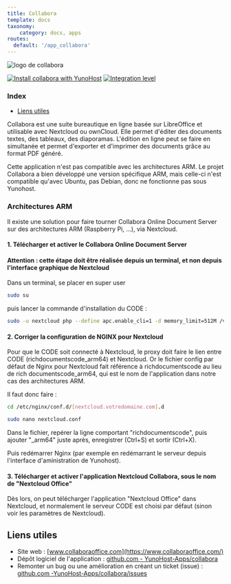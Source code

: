 ```yaml
---
title: Collabora
template: docs
taxonomy:
    category: docs, apps
routes:
  default: '/app_collabora'
---
```


![logo de collabora](image://collabora_logo.png?height=80)

[![Install collabora with YunoHost](https://install-app.yunohost.org/install-with-yunohost.png)](https://install-app.yunohost.org/?app=collabora) [![Integration level](https://dash.yunohost.org/integration/collabora.svg)](https://dash.yunohost.org/appci/app/collabora)

### Index

- [Liens utiles](#liens-utiles)

Collabora est une suite bureautique en ligne basée sur LibreOffice et utilisable avec Nextcloud ou ownCloud. Elle permet d'éditer des documents textes, des tableaux, des diaporamas. L'édition en ligne peut se faire en simultanée et permet d'exporter et d'imprimer des documents grâce au format PDF généré.

Cette application n'est pas compatible avec les architectures ARM. Le projet Collabora a bien développé une version spécifique ARM, mais celle-ci n'est compatible qu'avec Ubuntu, pas Debian, donc ne fonctionne pas sous Yunohost.

### Architectures ARM

Il existe une solution pour faire tourner Collabora Online Document Server sur des architectures ARM (Raspberry Pi, ...), via Nextcloud.

#### 1. Télécharger et activer le Collabora Online Document Server

#### Attention : cette étape doit être réalisée depuis un terminal, et non depuis l'interface graphique de Nextcloud

Dans un terminal, se placer en super user

```bash
sudo su
```

puis lancer la commande d'installation du CODE :

```bash
sudo -u nextcloud php --define apc.enable_cli=1 -d memory_limit=512M /var/www/nextcloud/occ app:install richdocumentscode_arm64
```

#### 2. Corriger la configuration de NGINX pour Nextcloud

Pour que le CODE soit connecté à Nextcloud, le proxy doit faire le lien entre CODE (richdocumentscode_arm64) et Nextcloud.
Or le fichier config par défaut de Nginx pour Nextcloud fait référence à richdocumentscode au lieu de rich documentscode_arm64, qui est le nom de l'application dans notre cas des architectures ARM.

Il faut donc faire :

```bash
cd /etc/nginx/conf.d/[nextcloud.votredomaine.com].d
```

```bash
sudo nano nextcloud.conf
```
Dans le fichier, repérer la ligne comportant "richdocumentscode", puis ajouter "_arm64" juste après, enregistrer (Ctrl+S) et sortir (Ctrl+X).

Puis redémarrer Nginx (par exemple en redémarrant le serveur depuis l'interface d'aministration de Yunohost).

#### 3. Télécharger et activer l'application Nextcloud Collabora, sous le nom de "Nextcloud Office"

Dès lors, on peut télécharger l'application "Nextcloud Office" dans Nextcloud, et normalement le serveur CODE est choisi par défaut (sinon voir les paramètres de Nextcloud).

## Liens utiles

+ Site web : [www.collaboraoffice.com](https://www.collaboraoffice.com/)
+ Dépôt logiciel de l'application : [github.com - YunoHost-Apps/collabora](https://github.com/YunoHost-Apps/collabora_ynh)
+ Remonter un bug ou une amélioration en créant un ticket (issue) : [github.com -YunoHost-Apps/collabora/issues](https://github.com/YunoHost-Apps/collabora_ynh/issues)

